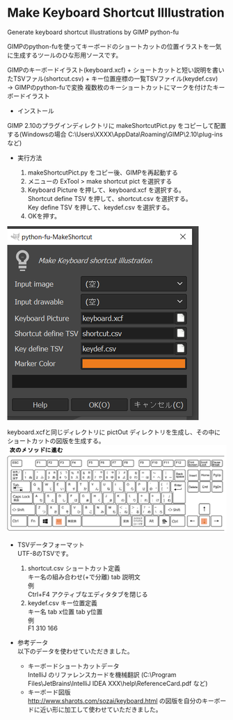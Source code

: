 # Make Keyboard Shortcut IIllustration

Generate keyboard shortcut illustrations by GIMP python-fu 

GIMPのpython-fuを使ってキーボードのショートカットの位置イラストを一気に生成するツールのひな形用ソースです。

GIMPのキーボードイラスト(keyboard.xcf) + ショートカットと短い説明を書いたTSVファル(shortcut.csv) + キー位置座標の一覧TSVファイル(keydef.csv)  
 -> GIMPのpython-fuで変換
複数枚のキーショートカットにマークを付けたキーボードイラスト

- インストール

GIMP 2.10のプラグインディレクトリに makeShortcutPict.py をコピーして配置する(Windowsの場合 C:\Users\XXXX\AppData\Roaming\GIMP\2.10\plug-ins など)

- 実行方法  

  1. makeShortcutPict.py をコピー後、GIMPを再起動する
  2. メニューの ExTool > make shortcut pict を選択する
  3. Keyboard Picture を押して、keyboard.xcf を選択する。  
Shortcut define TSV を押して、shortcut.csv を選択する。  
Key define TSV を押して、keydef.csv を選択する。
  4. OKを押す。

![画面](https://github.com/mfukushim/MakeKeyboardShortcutIIllustration/blob/master/screen.png )

keyboard.xcfと同じディレクトリに pictOut ディレクトリを生成し、その中にショートカットの図版を生成する。
![サンプル](https://github.com/mfukushim/MakeKeyboardShortcutIIllustration/blob/master/AltDown.png )

- TSVデータフォーマット  
UTF-8のTSVです。  
  1. shortcut.csv ショートカット定義  
キー名の組み合わせ(+で分離) tab 説明文  
例  
Ctrl+F4 アクティブなエディタタブを閉じる
  2. keydef.csv キー位置定義  
キー名 tab x位置 tab y位置  
例  
F1	310	166

- 参考データ  
以下のデータを使わせていただきました。
  - キーボードショートカットデータ  
  IntelliJ のリファレンスカードを機械翻訳 (C:\Program Files\JetBrains\IntelliJ IDEA XXX\help\ReferenceCard.pdf など)
  - キーボード図版  
  http://www.sharots.com/sozai/keyboard.html の図版を自分のキーボードに近い形に加工して使わせていただきました。
  
 
